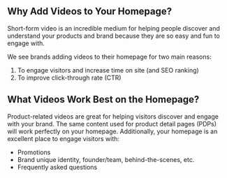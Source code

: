 ## Why Add Videos to Your Homepage?

Short-form video is an incredible medium for helping people discover and understand your products and brand because they are so easy and fun to engage with.

We see brands adding videos to their homepage for two main reasons:

1. To engage visitors and increase time on site (and SEO ranking)
2. To improve click-through rate (CTR)

## What Videos Work Best on the Homepage?

Product-related videos are great for helping visitors discover and engage with your brand. The same content used for product detail pages (PDPs) will work perfectly on your homepage. Additionally, your homepage is an excellent place to engage visitors with:

- Promotions
- Brand unique identity, founder/team, behind-the-scenes, etc.
- Frequently asked questions
